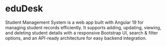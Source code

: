 # eduDesk
Student Management System is a web app built with Angular 19 for managing student records efficiently. It supports adding, updating, viewing, and deleting student details with a responsive Bootstrap UI, search &amp; filter options, and an API-ready architecture for easy backend integration.
